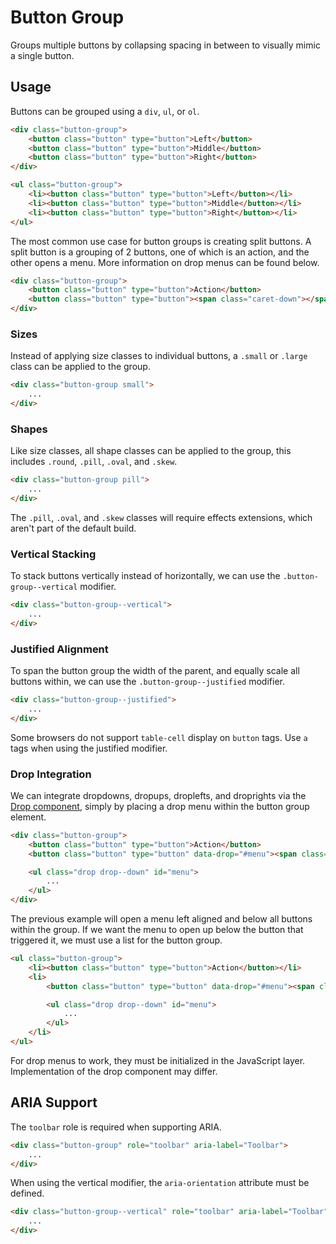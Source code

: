 # Button Group #

Groups multiple buttons by collapsing spacing in between to visually mimic a single button.

## Usage ##

Buttons can be grouped using a `div`, `ul`, or `ol`.

```html
<div class="button-group">
    <button class="button" type="button">Left</button>
    <button class="button" type="button">Middle</button>
    <button class="button" type="button">Right</button>
</div>

<ul class="button-group">
    <li><button class="button" type="button">Left</button></li>
    <li><button class="button" type="button">Middle</button></li>
    <li><button class="button" type="button">Right</button></li>
</ul>
```

The most common use case for button groups is creating split buttons.
A split button is a grouping of 2 buttons, one of which is an action, and the other opens a menu.
More information on drop menus can be found below.

```html
<div class="button-group">
    <button class="button" type="button">Action</button>
    <button class="button" type="button"><span class="caret-down"></span></button>
</div>
```

### Sizes ###

Instead of applying size classes to individual buttons, a `.small` or `.large` class can be applied to the group.

```html
<div class="button-group small">
    ...
</div>
```

### Shapes ###

Like size classes, all shape classes can be applied to the group, this includes `.round`, `.pill`, `.oval`, and `.skew`.

```html
<div class="button-group pill">
    ...
</div>
```

<div class="notice is-warning">
    The <code>.pill</code>, <code>.oval</code>, and <code>.skew</code> classes will require
    effects extensions, which aren't part of the default build.
</div>

### Vertical Stacking ###

To stack buttons vertically instead of horizontally, we can use the `.button-group--vertical` modifier.

```html
<div class="button-group--vertical">
    ...
</div>
```

### Justified Alignment ###

To span the button group the width of the parent, and equally scale all buttons within,
we can use the `.button-group--justified` modifier.

```html
<div class="button-group--justified">
    ...
</div>
```

<div class="notice is-warning">
    Some browsers do not support <code>table-cell</code> display on <code>button</code> tags.
    Use <code>a</code> tags when using the justified modifier.
</div>

### Drop Integration ###

We can integrate dropdowns, dropups, droplefts, and droprights via the [Drop component](drop.md),
simply by placing a drop menu within the button group element.

```html
<div class="button-group">
    <button class="button" type="button">Action</button>
    <button class="button" type="button" data-drop="#menu"><span class="caret-down"></span></button>

    <ul class="drop drop--down" id="menu">
        ...
    </ul>
</div>
```

The previous example will open a menu left aligned and below all buttons within the group.
If we want the menu to open up below the button that triggered it, we must use a list for the button group.

```html
<ul class="button-group">
    <li><button class="button" type="button">Action</button></li>
    <li>
        <button class="button" type="button" data-drop="#menu"><span class="caret-down"></span></button>

        <ul class="drop drop--down" id="menu">
            ...
        </ul>
    </li>
</ul>
```

<div class="notice is-info">
    For drop menus to work, they must be initialized in the JavaScript layer.
    Implementation of the drop component may differ.
</div>

## ARIA Support ##

The `toolbar` role is required when supporting ARIA.

```html
<div class="button-group" role="toolbar" aria-label="Toolbar">
    ...
</div>
```

When using the vertical modifier, the `aria-orientation` attribute must be defined.

```html
<div class="button-group--vertical" role="toolbar" aria-label="Toolbar" aria-orientation="vertical">
    ...
</div>
```